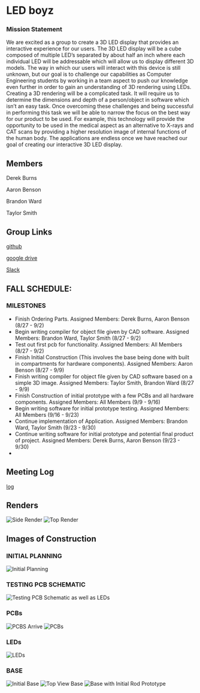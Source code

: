 # LED boyz 

### Mission Statement
We are excited as a group to create a 3D LED display that provides an interactive experience for our users. The 3D LED display will be a cube composed of multiple LED’s separated by about half an inch where each individual LED will be addressable which will allow us to display different 3D models. The way in which our users will interact with this device is still unknown, but our goal is to challenge our capabilities as Computer Engineering students by working in a team aspect to push our knowledge even further in order to gain an understanding of 3D rendering using LEDs. Creating a 3D rendering will be a complicated task. It will require us to determine the dimensions and depth of a person/object in software which isn’t an easy task. Once overcoming these challenges and being successful in performing this task we will be able to narrow the focus on the best way for our product to be used.  For example, this technology will provide the opportunity to be used in the medical aspect as an alternative to X-rays and CAT scans by providing a higher resolution image of internal functions of the human body. The applications are endless once we have reached our goal of creating our interactive 3D LED display.

## Members
Derek Burns

Aaron Benson

Brandon Ward

Taylor Smith

## Group Links
[github](https://github.com/AarkenBen/3D-LED-display.git)

[google drive](https://drive.google.com/drive/folders/1opPyBsIggKdWkcSAGUZWy1F-bnmxONfs?usp=sharing)

[Slack](https://ece4710.slack.com/messages/C91743HQR/team/) 

## FALL SCHEDULE:
### MILESTONES
  - Finish Ordering Parts. Assigned Members: Derek Burns, Aaron Benson (8/27 - 9/2)
  - Begin writing compiler for object file given by CAD software. Assigned Members: Brandon Ward, Taylor Smith (8/27 - 9/2)
  - Test out first pcb for functionality. Assigned Members: All Members (8/27 - 9/2)
  - Finish Initial Construction (This involves the base being done with built in compartments for hardware components). Assigned          Members: Aaron Benson (8/27 - 9/9)
  - Finish writing compiler for object file given by CAD software based on a simple 3D image. Assigned Members: Taylor Smith, Brandon Ward (8/27 - 9/9)
  - Finish Construction of initial prototype with a few PCBs and all hardware components. Assigned Members: All Members (9/9 - 9/16)
  - Begin writing software for initial prototype testing. Assigned Members: All Members (9/16 - 9/23)
  - Continue implementation of Application. Assigned Members: Brandon Ward, Taylor Smith (9/23 - 9/30)
  - Continue writing software for initial prototype and potential final product of project. Assigned Members: Derek Burns, Aaron Benson (9/23 - 9/30)
  -
  

## Meeting Log
[log](https://docs.google.com/spreadsheets/d/10BULNX3W8Pe1tVQ8uWuWExLomMm6pmAVpwlJKckAVkE/edit?usp=sharing)

## Renders

![Side Render](https://drive.google.com/uc?id=1slueZF2XAzvBDNuEbjfk2PSPkp6LjseR)
![Top Render](https://drive.google.com/uc?id=1ylLEANoDU1Hy2asmGXqWDmeGF1TjhTjG)

## Images of Construction

### INITIAL PLANNING
![Initial Planning](https://drive.google.com/uc?id=0BzQo-qRDoGUxV2ZTTVRhYmFsQW44VktiMGVObmNOak50dDBr)
### TESTING PCB SCHEMATIC
![Testing PCB Schematic as well as LEDs](https://drive.google.com/uc?id=0BzQo-qRDoGUxMDBUZnNMTHBvZ29UMEVKWko3TFF5eWJjOGxZ)
### PCBs
![PCBS Arrive](https://drive.google.com/uc?id=0BzQo-qRDoGUxbG5oaEZZUDR2VWdzMHNFNFM0dnFWZVk4OTlN)
![PCBs](https://drive.google.com/uc?id=0BzQo-qRDoGUxOV9tV3Y4dXRKT0NqZzQ0VXBwam5kRHNlMVd3)
### LEDs
![LEDs](https://drive.google.com/uc?id=0BzQo-qRDoGUxMjd3ckwwQ0Q3Nmo4YmFfU3lTaDJkTlo0ZUpV)
### BASE
![Initial Base](https://drive.google.com/uc?id=0BzQo-qRDoGUxbzV3T01rY3RsTEd2dnZ2bVNsTm9DbWU3X2hB)
![Top View Base](https://drive.google.com/uc?id=0BzQo-qRDoGUxc0s3bEZ5TnRmOVh0SHlzbDRZZU1ORDdsRWNJ)
![Base with Initial Rod Prototype](https://drive.google.com/uc?id=0BzQo-qRDoGUxcDFabUotdHRNNnBQU1JfTk84YlVnbzVnSkdV)

